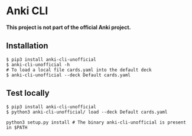 # Anki CLI

**This project is not part of the official Anki project.**


## Installation

```shell
$ pip3 install anki-cli-unofficial
$ anki-cli-unofficial -h
# To load a local file cards.yaml into the default deck
$ anki-cli-unofficial --deck Default cards.yaml
```

## Test locally

```shell
$ pip3 install anki-cli-unofficial
$ python3 anki-cli-unofficial/ load --deck Default cards.yaml
```

```shell
python3 setup.py install # The binary anki-cli-unofficial is present in $PATH
```
